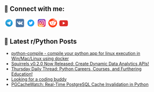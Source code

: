 ## 🔎 Connect with me:
[<img src="https://github.com/bullbesh/bullbesh/blob/main/images/Telegram.png" width="32" height="32" />](https://t.me/bullbesh)
[<img src="https://github.com/bullbesh/bullbesh/blob/main/images/VK.png" width="32" height="32" />](https://vk.com/bullbesh)
[<img src="https://github.com/bullbesh/bullbesh/blob/main/images/Twitter.png" width="32" height="32" />](https://twitter.com/bullbesh1)
[<img src="https://github.com/bullbesh/bullbesh/blob/main/images/Instagram.png" width="32" height="32" />](https://www.instagram.com/bullbesh)
[<img src="https://github.com/bullbesh/bullbesh/blob/main/images/Reddit.png" width="32" height="32" />](https://www.reddit.com/user/bullbesh)
[<img src="https://github.com/bullbesh/bullbesh/blob/main/images/YouTube.png" width="32" height="32" />](https://www.youtube.com/channel/UCtfjRs6uzgq5mfm8S06WTcg)

## 📕 Latest r/Python Posts
<!-- BLOG-POST-LIST:START -->
- [python-compile - compile your python app for linux execution in Win/Mac/Linux using docker](https://www.reddit.com/r/Python/comments/1awt9sc/pythoncompile_compile_your_python_app_for_linux/)
- [Squirrels v0.2.0 Now Released: Create Dynamic Data Analytics APIs!](https://www.reddit.com/r/Python/comments/1awsgld/squirrels_v020_now_released_create_dynamic_data/)
- [Thursday Daily Thread: Python Careers, Courses, and Furthering Education!](https://www.reddit.com/r/Python/comments/1awrq2i/thursday_daily_thread_python_careers_courses_and/)
- [Looking for a coding buddy](https://www.reddit.com/r/Python/comments/1awrnxy/looking_for_a_coding_buddy/)
- [PGCacheWatch: Real-Time PostgreSQL Cache Invalidation in Python](https://www.reddit.com/r/Python/comments/1awmtqr/pgcachewatch_realtime_postgresql_cache/)
<!-- BLOG-POST-LIST:END -->
